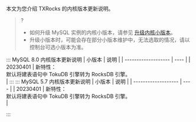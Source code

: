 ﻿本文为您介绍 TXRocks 的内核版本更新说明。
>?
>- 如何升级 MySQL 实例的内核小版本，请参见 [升级内核小版本](https://intl.cloud.tencent.com/document/product/236/36816)。
>- 升级小版本时，可能会存在部分小版本维护中，无法选取的情况，请以控制台可选小版本为准。

<dx-tabs>
::: MySQL 8.0 内核版本更新说明
| 小版本              | 说明 | 
| ------------------- | ---- |
| 20230401 | 新特性：<br>默认将建表语句中 TokuDB 引擎转为 RocksDB 引擎。</br>  |
:::
::: MySQL 5.7 内核版本更新说明
| 小版本              | 说明 | 
| ------------------- | ---- |
| 20230401 | 新特性：<br>默认将建表语句中 TokuDB 引擎转为 RocksDB 引擎。</br>  |

:::
</dx-tabs>

